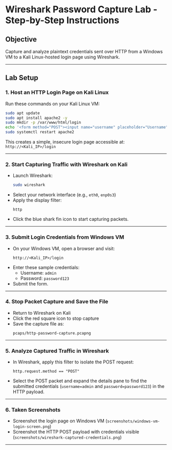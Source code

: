 # Wireshark Password Capture Lab - Step-by-Step Instructions

## Objective
Capture and analyze plaintext credentials sent over HTTP from a Windows VM to a Kali Linux-hosted login page using Wireshark.

---

## Lab Setup

### 1. Host an HTTP Login Page on Kali Linux

Run these commands on your Kali Linux VM:

```bash
sudo apt update
sudo apt install apache2 -y
sudo mkdir -p /var/www/html/login
echo '<form method="POST"><input name="username" placeholder="Username"><input name="password" type="password" placeholder="Password"><input type="submit"></form>' | sudo tee /var/www/html/login/index.html
sudo systemctl restart apache2
```

This creates a simple, insecure login page accessible at:  
`http://<Kali_IP>/login`

---

### 2. Start Capturing Traffic with Wireshark on Kali

- Launch Wireshark:  
  ```bash
  sudo wireshark
  ```
- Select your network interface (e.g., `eth0`, `enp0s3`)
- Apply the display filter:  
  ```
  http
  ```
- Click the blue shark fin icon to start capturing packets.

---

### 3. Submit Login Credentials from Windows VM

- On your Windows VM, open a browser and visit:  
  ```
  http://<Kali_IP>/login
  ```
- Enter these sample credentials:  
  - Username: `admin`  
  - Password: `password123`
- Submit the form.

---

### 4. Stop Packet Capture and Save the File

- Return to Wireshark on Kali  
- Click the red square icon to stop capture  
- Save the capture file as:  
  ```
  pcaps/http-password-capture.pcapng
  ```

---

### 5. Analyze Captured Traffic in Wireshark

- In Wireshark, apply this filter to isolate the POST request:  
  ```
  http.request.method == "POST"
  ```
- Select the POST packet and expand the details pane to find the submitted credentials (`username=admin` and `password=password123`) in the HTTP payload.

---

### 6. Taken Screenshots

- Screenshot the login page on Windows VM (`screenshots/windows-vm-login-screen.png`)
- Screenshot the HTTP POST payload with credentials visible (`screenshots/wireshark-captured-credentials.png`)

---

